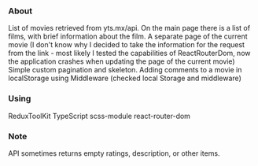 ### About

List of movies retrieved from yts.mx/api.
On the main page there is a list of films, with brief information about the film.
A separate page of the current movie (I don't know why I decided to take the information for the request from the link - most likely I tested the capabilities of ReactRouterDom, now the application crashes when updating the page of the current movie)
Simple custom pagination and skeleton.
Adding comments to a movie in localStorage using Middleware (checked local Storage and middleware)

### Using

ReduxToolKit
TypeScript
scss-module
react-router-dom

### Note

API sometimes returns empty ratings, description, or other items.
